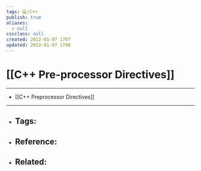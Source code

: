 ```yaml
---
tags: 💻️/C++
publish: true
aliases:
  - null
cssclass: null
created: 2022-01-07 1707
updated: 2022-01-07 1708
---
```


# [[C++ Pre-processor Directives]]

---

- [[C++ Preprocessor Directives]]

---

- Tags: 
	- 
- Reference:
	- 
- Related:
	- 
